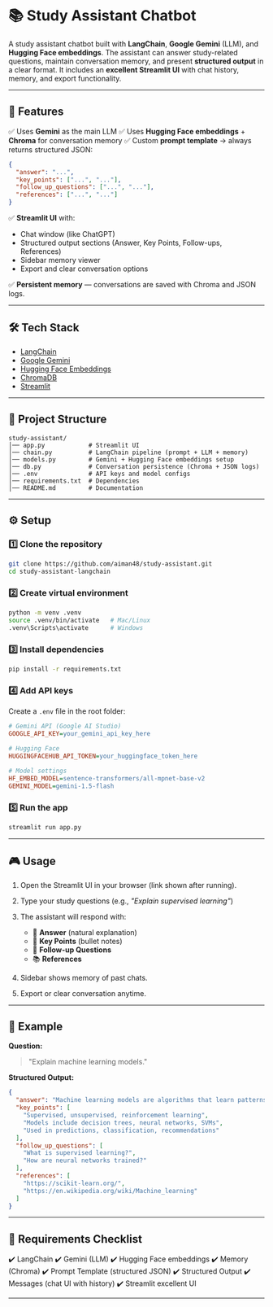 
# 📚 Study Assistant Chatbot

A study assistant chatbot built with **LangChain**, **Google Gemini** (LLM), and **Hugging Face embeddings**.
The assistant can answer study-related questions, maintain conversation memory, and present **structured output** in a clear format.
It includes an **excellent Streamlit UI** with chat history, memory, and export functionality.

---

## 🚀 Features

✅ Uses **Gemini** as the main LLM
✅ Uses **Hugging Face embeddings** + **Chroma** for conversation memory
✅ Custom **prompt template** → always returns structured JSON:

```json
{
  "answer": "...",
  "key_points": ["...", "..."],
  "follow_up_questions": ["...", "..."],
  "references": ["...", "..."]
}
```

✅ **Streamlit UI** with:

* Chat window (like ChatGPT)
* Structured output sections (Answer, Key Points, Follow-ups, References)
* Sidebar memory viewer
* Export and clear conversation options

✅ **Persistent memory** — conversations are saved with Chroma and JSON logs.

---

## 🛠️ Tech Stack

* [LangChain](https://www.langchain.com/)
* [Google Gemini](https://ai.google.dev/)
* [Hugging Face Embeddings](https://huggingface.co/sentence-transformers/all-mpnet-base-v2)
* [ChromaDB](https://www.trychroma.com/)
* [Streamlit](https://streamlit.io/)

---

## 📂 Project Structure

```
study-assistant/
│── app.py            # Streamlit UI
│── chain.py          # LangChain pipeline (prompt + LLM + memory)
│── models.py         # Gemini + Hugging Face embeddings setup
│── db.py             # Conversation persistence (Chroma + JSON logs)
│── .env              # API keys and model configs
│── requirements.txt  # Dependencies
│── README.md         # Documentation
```

---

## ⚙️ Setup

### 1️⃣ Clone the repository

```bash
git clone https://github.com/aiman48/study-assistant.git
cd study-assistant-langchain
```

### 2️⃣ Create virtual environment

```bash
python -m venv .venv
source .venv/bin/activate   # Mac/Linux
.venv\Scripts\activate      # Windows
```

### 3️⃣ Install dependencies

```bash
pip install -r requirements.txt
```

### 4️⃣ Add API keys

Create a `.env` file in the root folder:

```ini
# Gemini API (Google AI Studio)
GOOGLE_API_KEY=your_gemini_api_key_here

# Hugging Face
HUGGINGFACEHUB_API_TOKEN=your_huggingface_token_here

# Model settings
HF_EMBED_MODEL=sentence-transformers/all-mpnet-base-v2
GEMINI_MODEL=gemini-1.5-flash
```

### 5️⃣ Run the app

```bash
streamlit run app.py
```

---

## 🎮 Usage

1. Open the Streamlit UI in your browser (link shown after running).

2. Type your study questions (e.g., *"Explain supervised learning"*)

3. The assistant will respond with:

   * 📖 **Answer** (natural explanation)
   * 🔑 **Key Points** (bullet notes)
   * 🤔 **Follow-up Questions**
   * 📚 **References**

4. Sidebar shows memory of past chats.

5. Export or clear conversation anytime.

---

## 🧠 Example

**Question:**

> "Explain machine learning models."

**Structured Output:**

```json
{
  "answer": "Machine learning models are algorithms that learn patterns from data...",
  "key_points": [
    "Supervised, unsupervised, reinforcement learning",
    "Models include decision trees, neural networks, SVMs",
    "Used in predictions, classification, recommendations"
  ],
  "follow_up_questions": [
    "What is supervised learning?",
    "How are neural networks trained?"
  ],
  "references": [
    "https://scikit-learn.org/",
    "https://en.wikipedia.org/wiki/Machine_learning"
  ]
}
```

---

## 📌 Requirements Checklist

✔️ LangChain
✔️ Gemini (LLM)
✔️ Hugging Face embeddings
✔️ Memory (Chroma)
✔️ Prompt Template (structured JSON)
✔️ Structured Output
✔️ Messages (chat UI with history)
✔️ Streamlit excellent UI

---
